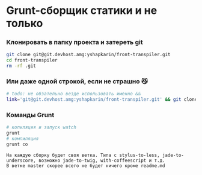 # Grunt-сборщик статики и не только

### Клонировать в папку проекта и затереть git

```bash
git clone git@git.devhost.amg:yshapkarin/front-transpiler.git
cd front-transpiler
rm -rf .git
```

### Или даже одной строкой, если не страшно :smirk_cat:

```bash
# todo: не обзательно везде использовать именно &&
link='git@git.devhost.amg:yshapkarin/front-transpiler.git' && git clone ${link} && _git=${link#*/} && cd $(echo ${_git%.*}) && rm -rf .git
```

### Команды Grunt

```bash
# копиляция и запуск watch
grunt
# компиляция
grunt co
```

```
На каждую сборку будет своя ветка. Типа c stylus-to-less, jade-to-underscore, возможно jade-to-twig, with-coffeescript и т.д.
В ветке master скорее всего не будет ничего кроме readme.md
```
